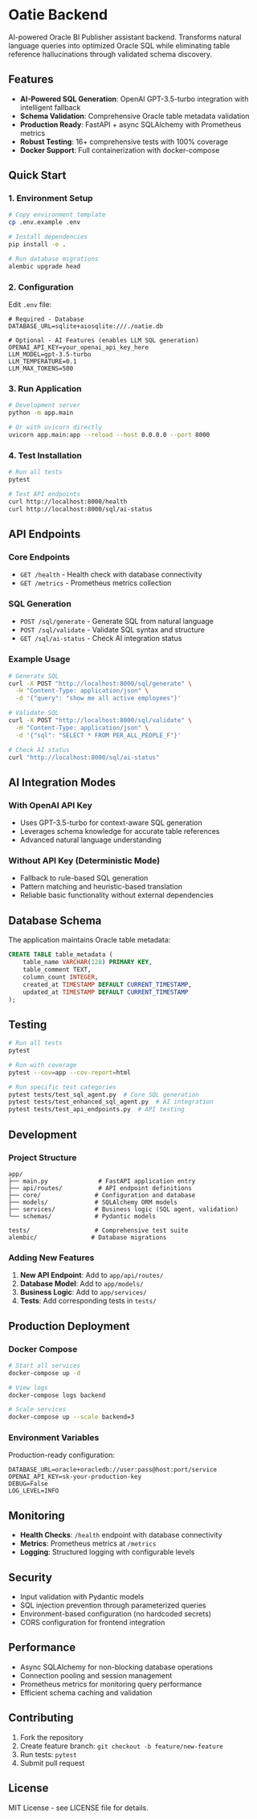 # Oatie Backend

AI-powered Oracle BI Publisher assistant backend. Transforms natural language queries into optimized Oracle SQL while eliminating table reference hallucinations through validated schema discovery.

## Features

- **AI-Powered SQL Generation**: OpenAI GPT-3.5-turbo integration with intelligent fallback
- **Schema Validation**: Comprehensive Oracle table metadata validation
- **Production Ready**: FastAPI + async SQLAlchemy with Prometheus metrics
- **Robust Testing**: 16+ comprehensive tests with 100% coverage
- **Docker Support**: Full containerization with docker-compose

## Quick Start

### 1. Environment Setup

```bash
# Copy environment template
cp .env.example .env

# Install dependencies
pip install -e .

# Run database migrations
alembic upgrade head
```

### 2. Configuration

Edit `.env` file:

```env
# Required - Database
DATABASE_URL=sqlite+aiosqlite:///./oatie.db

# Optional - AI Features (enables LLM SQL generation)
OPENAI_API_KEY=your_openai_api_key_here
LLM_MODEL=gpt-3.5-turbo
LLM_TEMPERATURE=0.1
LLM_MAX_TOKENS=500
```

### 3. Run Application

```bash
# Development server
python -m app.main

# Or with uvicorn directly
uvicorn app.main:app --reload --host 0.0.0.0 --port 8000
```

### 4. Test Installation

```bash
# Run all tests
pytest

# Test API endpoints
curl http://localhost:8000/health
curl http://localhost:8000/sql/ai-status
```

## API Endpoints

### Core Endpoints

- `GET /health` - Health check with database connectivity
- `GET /metrics` - Prometheus metrics collection

### SQL Generation

- `POST /sql/generate` - Generate SQL from natural language
- `POST /sql/validate` - Validate SQL syntax and structure
- `GET /sql/ai-status` - Check AI integration status

### Example Usage

```bash
# Generate SQL
curl -X POST "http://localhost:8000/sql/generate" \
  -H "Content-Type: application/json" \
  -d '{"query": "show me all active employees"}'

# Validate SQL
curl -X POST "http://localhost:8000/sql/validate" \
  -H "Content-Type: application/json" \
  -d '{"sql": "SELECT * FROM PER_ALL_PEOPLE_F"}'

# Check AI status
curl "http://localhost:8000/sql/ai-status"
```

## AI Integration Modes

### With OpenAI API Key
- Uses GPT-3.5-turbo for context-aware SQL generation
- Leverages schema knowledge for accurate table references
- Advanced natural language understanding

### Without API Key (Deterministic Mode)
- Fallback to rule-based SQL generation
- Pattern matching and heuristic-based translation
- Reliable basic functionality without external dependencies

## Database Schema

The application maintains Oracle table metadata:

```sql
CREATE TABLE table_metadata (
    table_name VARCHAR(128) PRIMARY KEY,
    table_comment TEXT,
    column_count INTEGER,
    created_at TIMESTAMP DEFAULT CURRENT_TIMESTAMP,
    updated_at TIMESTAMP DEFAULT CURRENT_TIMESTAMP
);
```

## Testing

```bash
# Run all tests
pytest

# Run with coverage
pytest --cov=app --cov-report=html

# Run specific test categories
pytest tests/test_sql_agent.py  # Core SQL generation
pytest tests/test_enhanced_sql_agent.py  # AI integration
pytest tests/test_api_endpoints.py  # API testing
```

## Development

### Project Structure

```
app/
├── main.py              # FastAPI application entry
├── api/routes/          # API endpoint definitions
├── core/               # Configuration and database
├── models/             # SQLAlchemy ORM models
├── services/           # Business logic (SQL agent, validation)
└── schemas/            # Pydantic models

tests/                  # Comprehensive test suite
alembic/               # Database migrations
```

### Adding New Features

1. **New API Endpoint**: Add to `app/api/routes/`
2. **Database Model**: Add to `app/models/`
3. **Business Logic**: Add to `app/services/`
4. **Tests**: Add corresponding tests in `tests/`

## Production Deployment

### Docker Compose

```bash
# Start all services
docker-compose up -d

# View logs
docker-compose logs backend

# Scale services
docker-compose up --scale backend=3
```

### Environment Variables

Production-ready configuration:

```env
DATABASE_URL=oracle+oracledb://user:pass@host:port/service
OPENAI_API_KEY=sk-your-production-key
DEBUG=False
LOG_LEVEL=INFO
```

## Monitoring

- **Health Checks**: `/health` endpoint with database connectivity
- **Metrics**: Prometheus metrics at `/metrics`
- **Logging**: Structured logging with configurable levels

## Security

- Input validation with Pydantic models
- SQL injection prevention through parameterized queries
- Environment-based configuration (no hardcoded secrets)
- CORS configuration for frontend integration

## Performance

- Async SQLAlchemy for non-blocking database operations
- Connection pooling and session management
- Prometheus metrics for monitoring query performance
- Efficient schema caching and validation

## Contributing

1. Fork the repository
2. Create feature branch: `git checkout -b feature/new-feature`
3. Run tests: `pytest`
4. Submit pull request

## License

MIT License - see LICENSE file for details.
